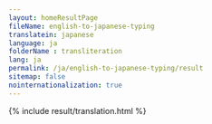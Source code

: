 ```yaml
--- 
layout: homeResultPage 
fileName: english-to-japanese-typing
translatein: japanese
language: ja
folderName : transliteration
lang: ja
permalink: /ja/english-to-japanese-typing/result
sitemap: false
nointernationalization: true
---
```

{% include result/translation.html %}

<script src="/js/result/translator.js" data-foldername="{{page.folderName}}" data-lang="{{page.lang}}"></script>